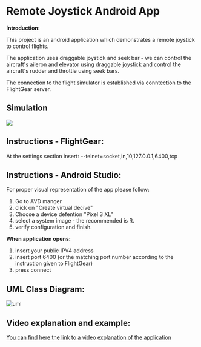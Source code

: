 # Remote Joystick Android App

**Introduction:**

This project is an android application which demonstrates a remote joystick to control flights.

The application uses draggable joystick and seek bar - we can control the aircraft's aileron and elevator using draggable joystick and control the aircraft's rudder and throttle using seek bars.

The connection to the flight simulator is established via conntection to the FlightGear server.


## Simulation
![](demo.gif)


## Instructions - FlightGear:


At the settings section insert:
--telnet=socket,in,10,127.0.0.1,6400,tcp

## Instructions -  Android Studio:

For proper visual representation of the app please follow:
1. Go to AVD manger 
2. click on "Create virtual decive" 
3. Choose a device defention "Pixel 3 XL" 
4. select a system image - the recommended is R. 
5. verify configuration and finish.

**When application opens:**
1. insert your public IPV4 address
2. insert port 6400 (or the matching port number according to the instruction given to FlightGear)
3. press connect



## UML Class Diagram:

![uml](
https://cdn1.bbcode0.com/uploads/2021/6/15/3923d9f8303535fe617f0a87d0043ecc-full.jpg
)


## Video explanation and example:

[You can find here the link to a video explanation of the application](https://youtu.be/0-AW_JWXDUY)



